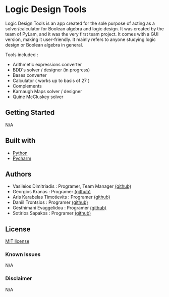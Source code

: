 
# Logic Design Tools

Logic Design Tools is an app created for the sole purpose of acting as a solver/calculator for Boolean algebra and logic design. It was created by the team of PyLam, and it was the very first team project. It comes with a GUI version, making it user-friendly. It mainly refers to anyone studying logic design or Boolean algebra in general.

Tools included :

 - Arithmetic expressions converter
 - BDD's solver / designer (in progress)
 - Bases converter
 - Calculator ( works up to basis of 27 )
 - Complements
 - Karnaugh Maps solver / designer
 - Quine McCluskey solver

## [](https://github.com/PyLamGR/password-generator/blob/master/README.md#getting-started)Getting Started

N/A 

## [](https://github.com/PyLamGR/password-generator/blob/master/README.md#built-with)Built with

-   [Python](https://www.python.org "python.org")
-   [Pycharm](https://www.jetbrains.com/pycharm "jetbrains.org")

## [](https://github.com/PyLamGR/password-generator/blob/master/README.md#authors)Authors

-   Vasileios Dimitriadis : Programer, Team Manager [(github)](https://github.com/WckdAwe)
-  Georgios Kranas : Programer [(github)](https://github.com/PlebeianDev)
-  Aris Karabelas Timotievits : Programer [(github)](https://github.com/Act862)
- Daniil Trontsios : Programer [(github)](https://github.com/JokTronki)
- Gesthimani Evaggelidou : Programer [(github)](https://github.com/Gefsi)
- Sotirios Sapakos : Programer [(github)](https://github.com/SotirisSapakos)

## [](https://github.com/PyLamGR/password-generator/blob/master/README.md#license)License

[MIT license](https://choosealicense.com/licenses/mit/ "learn about this license")

### [](https://github.com/PyLamGR/password-generator/blob/master/README.md#known-issues)Known Issues

N/A

### [](https://github.com/PyLamGR/password-generator/blob/master/README.md#known-issues)Disclaimer 
N/A

